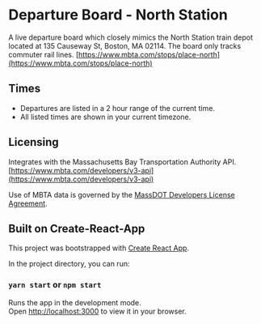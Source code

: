 # Departure Board - North Station

A live departure board which closely mimics the North Station train depot located at 135 Causeway St, Boston, MA 02114. The board only tracks commuter rail lines. [https://www.mbta.com/stops/place-north](https://www.mbta.com/stops/place-north)

## Times

- Departures are listed in a 2 hour range of the current time.
- All listed times are shown in your current timezone.

## Licensing

Integrates with the Massachusetts Bay Transportation Authority API. [https://www.mbta.com/developers/v3-api](https://www.mbta.com/developers/v3-api)

Use of MBTA data is governed by the [MassDOT Developers License Agreement](https://www.mass.gov/files/documents/2017/10/27/develop_license_agree_0.pdf).

## Built on Create-React-App

This project was bootstrapped with [Create React App](https://github.com/facebook/create-react-app).

In the project directory, you can run:

### `yarn start` or `npm start`

Runs the app in the development mode.\
Open [http://localhost:3000](http://localhost:3000) to view it in your browser.
